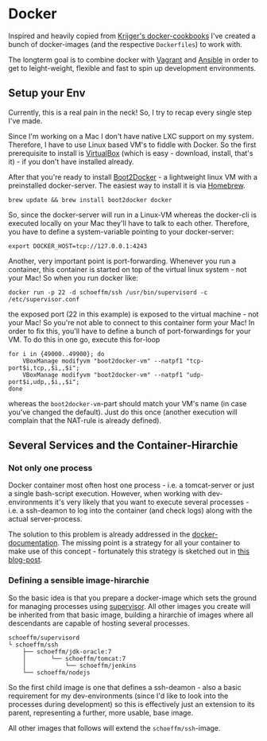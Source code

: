 # Docker 

Inspired and heavily copied from [Krijger's docker-cookbooks][docker-cookbooks]
I've created a bunch of docker-images (and the respective `Dockerfiles`) to
work with.

The longterm goal is to combine docker with [Vagrant][vagrant] and [Ansible][ansible]
in order to get to leight-weight, flexible and fast to spin up development
environments.

## Setup your Env

Currently, this is a real pain in the neck! So, I try to recap every single step I've made.

Since I'm working on a Mac I don't have native LXC support on my system. Therefore,
I have to use Linux based VM's to fiddle with Docker. So the first prerequisite to install 
is [VirtualBox][virtualbox] (which is easy - download, install, that's it) - if you don't have
installed already.

After that you're ready to install [Boot2Docker][boot2docker] - a lightweight linux VM 
with a preinstalled docker-server. The easiest way to install it is 
via [Homebrew][homebrew].

	brew update && brew install boot2docker docker
	
So, since the docker-server will run in a Linux-VM whereas the docker-cli is executed 
locally on your Mac they'll have to talk to each other. Therefore, you have to define
a system-variable pointing to your docker-server:

    export DOCKER_HOST=tcp://127.0.0.1:4243

Another, very important point is port-forwarding. Whenever you run a container, this
container is started on top of the virtual linux system - not your Mac! So when
you run docker like:

    docker run -p 22 -d schoeffm/ssh /usr/bin/supervisord -c /etc/supervisor.conf

the exposed port (22 in this example) is exposed to the virtual machine - not your Mac!
So you're not able to connect to this container form your Mac! In order to fix this, you'll have to
define a bunch of port-forwardings for your VM. To do this in one go, execute this 
for-loop

    for i in {49000..49900}; do                                                                                               
        VBoxManage modifyvm "boot2docker-vm" --natpf1 "tcp-port$i,tcp,,$i,,$i";                      
        VBoxManage modifyvm "boot2docker-vm" --natpf1 "udp-port$i,udp,,$i,,$i";                      
    done 

whereas the `boot2docker-vm`-part should match your VM's name (in case you've changed the default).
Just do this once (another execution will complain that the NAT-rule is already defined).

## Several Services and the Container-Hirarchie

### Not only one process
Docker container most often host one process - i.e. a tomcat-server or just a single bash-script 
execution. However, when working with dev-environments it's very likely that you want to execute 
several processes - i.e. a ssh-deamon to log into the container (and check logs) along with 
the actual server-process.

The solution to this problem is already addressed in the [docker-documentation][supervisord]. The missing point is a strategy for all your container to make use of this concept - fortunately this strategy is sketched out in [this blog-post][supervisor-hirarchie].

### Defining a sensible image-hirarchie

So the basic idea is that you prepare a docker-image which sets the ground for managing 
processes using [supervisor][supervisor]. All other images you create will be inherited from that basic
image, building a hirarchie of images where all descendants are capable of hosting several processes.

    schoeffm/supervisord
    └ schoeffm/ssh
    	├── schoeffm/jdk-oracle:7
    	│		└── schoeffm/tomcat:7
		│			└── schoeffm/jenkins
		└── schoeffm/nodejs

So the first child image is one that defines a ssh-deamon - also a basic requirement for my 
dev-environments (since I'd like to look into the processes during development) so this is effectively just
an extension to its parent, representing a further, more usable, base image.

All other images that follows will extend the `schoeffm/ssh`-image.

[supervisor-hirarchie]: http://blog.trifork.com/2014/03/11/using-supervisor-with-docker-to-manage-processes-supporting-image-inheritance/
[supervisord]: http://docs.docker.io/examples/using_supervisord/
[supervisor]: http://supervisord.org
[docker-cookbooks]: https://github.com/Krijger/docker-cookbooks 
[vagrant]: https://vagrantup.com
[ansible]: http://www.ansible.com/home
[boot2docker]: https://github.com/boot2docker/boot2docker
[homebrew]: http://brew.sh
[virtualbox]: https://www.virtualbox.org
